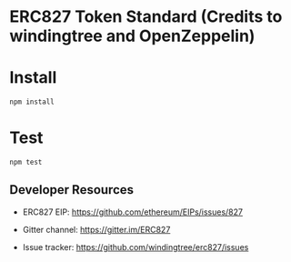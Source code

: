 # ERC827 Token Standard (Credits to windingtree and OpenZeppelin)

# Install

`npm install`

# Test

`npm test`

## Developer Resources

- ERC827 EIP: https://github.com/ethereum/EIPs/issues/827

- Gitter channel: https://gitter.im/ERC827

- Issue tracker: https://github.com/windingtree/erc827/issues
